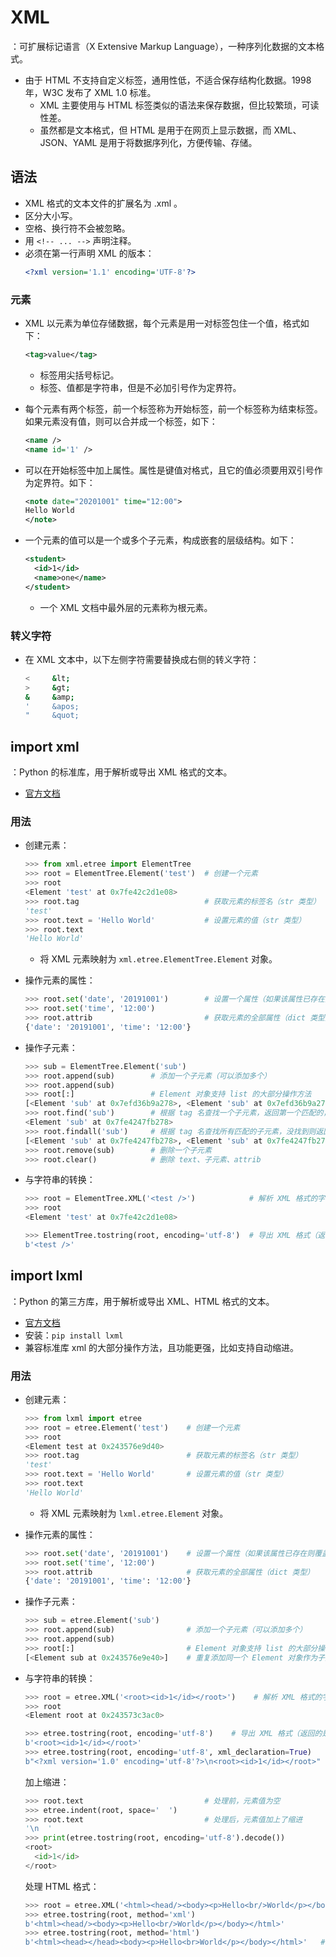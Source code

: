 # XML

：可扩展标记语言（X Extensive Markup Language），一种序列化数据的文本格式。
- 由于 HTML 不支持自定义标签，通用性低，不适合保存结构化数据。1998 年，W3C 发布了 XML 1.0 标准。
  - XML 主要使用与 HTML 标签类似的语法来保存数据，但比较繁琐，可读性差。
  - 虽然都是文本格式，但 HTML 是用于在网页上显示数据，而 XML、JSON、YAML 是用于将数据序列化，方便传输、存储。

## 语法

- XML 格式的文本文件的扩展名为 .xml 。
- 区分大小写。
- 空格、换行符不会被忽略。
- 用 `<!-- ... -->` 声明注释。
- 必须在第一行声明 XML 的版本：
  ```xml
  <?xml version='1.1' encoding='UTF-8'?>
  ```

### 元素

- XML 以元素为单位存储数据，每个元素是用一对标签包住一个值，格式如下：
  ```xml
  <tag>value</tag>
  ```
  - 标签用尖括号标记。
  - 标签、值都是字符串，但是不必加引号作为定界符。

- 每个元素有两个标签，前一个标签称为开始标签，前一个标签称为结束标签。如果元素没有值，则可以合并成一个标签，如下：
  ```xml
  <name />
  <name id='1' />
  ```

- 可以在开始标签中加上属性。属性是键值对格式，且它的值必须要用双引号作为定界符。如下：
  ```xml
  <note date="20201001" time="12:00">
  Hello World
  </note>
  ```

- 一个元素的值可以是一个或多个子元素，构成嵌套的层级结构。如下：
  ```xml
  <student>
    <id>1</id>
    <name>one</name>
  </student>
  ```
  - 一个 XML 文档中最外层的元素称为根元素。

### 转义字符

- 在 XML 文本中，以下左侧字符需要替换成右侧的转义字符：
  ```sh
  <     &lt;
  >     &gt;
  &     &amp;
  '     &apos;
  "     &quot;
  ```

## import xml

：Python 的标准库，用于解析或导出 XML 格式的文本。
- [官方文档](https://docs.python.org/3/library/xml.html)

### 用法

- 创建元素：
  ```py
  >>> from xml.etree import ElementTree
  >>> root = ElementTree.Element('test')  # 创建一个元素
  >>> root
  <Element 'test' at 0x7fe42c2d1e08>
  >>> root.tag                            # 获取元素的标签名（str 类型）
  'test'
  >>> root.text = 'Hello World'           # 设置元素的值（str 类型）
  >>> root.text
  'Hello World'
  ```
  - 将 XML 元素映射为 `xml.etree.ElementTree.Element` 对象。

- 操作元素的属性：
  ```py
  >>> root.set('date', '20191001')        # 设置一个属性（如果该属性已存在则覆盖其值）
  >>> root.set('time', '12:00')
  >>> root.attrib                         # 获取元素的全部属性（dict 类型）
  {'date': '20191001', 'time': '12:00'}
  ```

- 操作子元素：
  ```py
  >>> sub = ElementTree.Element('sub')
  >>> root.append(sub)        # 添加一个子元素（可以添加多个）
  >>> root.append(sub)
  >>> root[:]                 # Element 对象支持 list 的大部分操作方法
  [<Element 'sub' at 0x7efd36b9a278>, <Element 'sub' at 0x7efd36b9a278>]
  >>> root.find('sub')        # 根据 tag 名查找一个子元素，返回第一个匹配的，没找到则返回 None
  <Element 'sub' at 0x7fe4247fb278>
  >>> root.findall('sub')     # 根据 tag 名查找所有匹配的子元素，没找到则返回[]
  [<Element 'sub' at 0x7fe4247fb278>, <Element 'sub' at 0x7fe4247fb278>]
  >>> root.remove(sub)        # 删除一个子元素
  >>> root.clear()            # 删除 text、子元素、attrib
  ```

- 与字符串的转换：
  ```py
  >>> root = ElementTree.XML('<test />')            # 解析 XML 格式的字符串（返回的是根元素）
  >>> root
  <Element 'test' at 0x7fe42c2d1e08>
  ```
  ```py
  >>> ElementTree.tostring(root, encoding='utf-8')  # 导出 XML 格式（返回的是 bytes 类型）
  b'<test />'
  ```

## import lxml

：Python 的第三方库，用于解析或导出 XML、HTML 格式的文本。
- [官方文档](https://lxml.de/)
- 安装：`pip install lxml`
- 兼容标准库 xml 的大部分操作方法，且功能更强，比如支持自动缩进。

### 用法

- 创建元素：
  ```py
  >>> from lxml import etree
  >>> root = etree.Element('test')    # 创建一个元素
  >>> root
  <Element test at 0x243576e9d40>
  >>> root.tag                        # 获取元素的标签名（str 类型）
  'test'
  >>> root.text = 'Hello World'       # 设置元素的值（str 类型）
  >>> root.text
  'Hello World'
  ```
  - 将 XML 元素映射为 `lxml.etree.Element` 对象。

- 操作元素的属性：
  ```py
  >>> root.set('date', '20191001')    # 设置一个属性（如果该属性已存在则覆盖其值）
  >>> root.set('time', '12:00')
  >>> root.attrib                     # 获取元素的全部属性（dict 类型）
  {'date': '20191001', 'time': '12:00'}
  ```

- 操作子元素：
  ```py
  >>> sub = etree.Element('sub')
  >>> root.append(sub)                # 添加一个子元素（可以添加多个）
  >>> root.append(sub)
  >>> root[:]                         # Element 对象支持 list 的大部分操作方法
  [<Element sub at 0x243576e9e40>]    # 重复添加同一个 Element 对象作为子元素时，只会生效一次
  ```

- 与字符串的转换：
  ```py
  >>> root = etree.XML('<root><id>1</id></root>')    # 解析 XML 格式的字符串（返回的是根元素）
  >>> root
  <Element root at 0x243573c3ac0>
  ```
  ```py
  >>> etree.tostring(root, encoding='utf-8')    # 导出 XML 格式（返回的是 bytes 类型）
  b'<root><id>1</id></root>'
  >>> etree.tostring(root, encoding='utf-8', xml_declaration=True)      # 开头加上声明语句
  b"<?xml version='1.0' encoding='utf-8'?>\n<root><id>1</id></root>"
  ```
  加上缩进：
  ```py
  >>> root.text                           # 处理前，元素值为空
  >>> etree.indent(root, space='  ')
  >>> root.text                           # 处理后，元素值加上了缩进
  '\n  '
  >>> print(etree.tostring(root, encoding='utf-8').decode())
  <root>
    <id>1</id>
  </root>
  ```
  处理 HTML 格式：
  ```py
  >>> root = etree.XML('<html><head/><body><p>Hello<br/>World</p></body></html>')
  >>> etree.tostring(root, method='xml')
  b'<html><head/><body><p>Hello<br/>World</p></body></html>'
  >>> etree.tostring(root, method='html')
  b'<html><head></head><body><p>Hello<br>World</p></body></html>'   # HTML 标准的标签有些许差异
  ```
